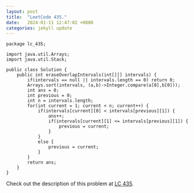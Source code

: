 ```yaml
---
layout: post
title:  "LeetCode 435."
date:   2024-01-11 12:47:02 +0800
categories: jekyll update
---
```


```
package lc_435;

import java.util.Arrays;
import java.util.Stack;

public class Solution {
    public int eraseOverlapIntervals(int[][] intervals) {
        if(intervals == null || intervals.length == 0) return 0;
        Arrays.sort(intervals, (a,b)->Integer.compare(a[0],b[0]));
        int ans = 0;
        int previous = 0;
        int n = intervals.length;
        for(int current = 1; current < n; current++) {
            if(intervals[current][0] < intervals[previous][1]) {
                ans++;
                if(intervals[current][1] <= intervals[previous][1]) {
                    previous = current;
                }
            }
            else {
                previous = current;
            }
        }
        return ans;
    }
}
```

Check out the description of this problem at [LC 435][LC-435].

[LC-435]: https://leetcode.com/problemset/?search=435&page=1
